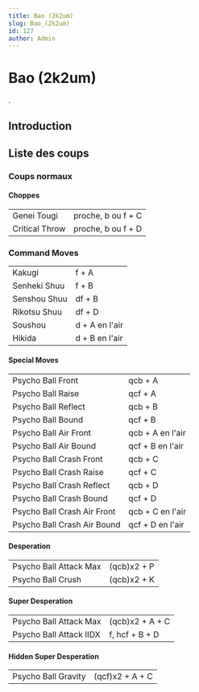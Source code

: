 ```yaml
---
title: Bao (2k2um)
slug: Bao_(2k2um)
id: 127
author: Admin
---
```


# Bao (2k2um)

.

## Introduction

## Liste des coups

### Coups normaux

#### Choppes

|                |                    |
|----------------|--------------------|
| Genei Tougi    | proche, b ou f + C |
| Critical Throw | proche, b ou f + D |

### Command Moves

|              |                |
|--------------|----------------|
| Kakugi       | f + A          |
| Senheki Shuu | f + B          |
| Senshou Shuu | df + B         |
| Rikotsu Shuu | df + D         |
| Soushou      | d + A en l'air |
| Hikida       | d + B en l'air |

#### Special Moves

|                             |                  |
|-----------------------------|------------------|
| Psycho Ball Front           | qcb + A          |
| Psycho Ball Raise           | qcf + A          |
| Psycho Ball Reflect         | qcb + B          |
| Psycho Ball Bound           | qcf + B          |
| Psycho Ball Air Front       | qcb + A en l'air |
| Psycho Ball Air Bound       | qcf + B en l'air |
| Psycho Ball Crash Front     | qcb + C          |
| Psycho Ball Crash Raise     | qcf + C          |
| Psycho Ball Crash Reflect   | qcb + D          |
| Psycho Ball Crash Bound     | qcf + D          |
| Psycho Ball Crash Air Front | qcb + C en l'air |
| Psycho Ball Crash Air Bound | qcf + D en l'air |

#### Desperation

|                        |             |
|------------------------|-------------|
| Psycho Ball Attack Max | (qcb)x2 + P |
| Psycho Ball Crush      | (qcb)x2 + K |

#### Super Desperation

|                         |                 |
|-------------------------|-----------------|
| Psycho Ball Attack Max  | (qcb)x2 + A + C |
| Psycho Ball Attack IIDX | f, hcf + B + D  |

#### Hidden Super Desperation

|                     |                 |
|---------------------|-----------------|
| Psycho Ball Gravity | (qcf)x2 + A + C |
